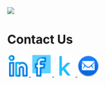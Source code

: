 
<img src="https://capsule-render.vercel.app/api?type=waving&color=auto&height=300&section=header&text=Hello%20World!😁&fontSize=70&animation=blink&fontAlign=33&descAlign=15&fontAlignY=20&descAlignY=30&desc=I'm%20Ali%20,%20a%20MLg%20Engineer,%20Data%20Dcientist,%20Data%20Analyst,%20and" />
<!--     Links -->
<h1>Contact Us</h1>
<a href="https://www.linkedin.com/in/ِali-mohamed-4218391b1">
  <img height="50" src="linkedin.png"/>
</a>
<a href="https://www.facebook.com/profile.php?id=100078176362609&mibextid=b06tZ0">
  <img height="50" src="facebook.png"/>
</a>
<a href="https://www.kaggle.com/alimohamed01">
  <img height="50" src="kaggle.png"/>
</a>
<a href="alim9hamem1000@gmail.com">
  <img height="50" src="email.png"/>
</a>
